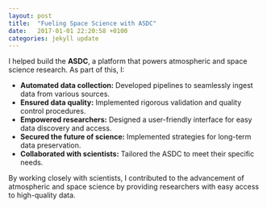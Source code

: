```yaml
---
layout: post
title:  "Fueling Space Science with ASDC"
date:   2017-01-01 22:20:58 +0100
categories: jekyll update
---
```






I helped build the **ASDC**, a platform that powers atmospheric and space science research. As part of this, I:

* **Automated data collection:** Developed pipelines to seamlessly ingest data from various sources.
* **Ensured data quality:** Implemented rigorous validation and quality control procedures.
* **Empowered researchers:** Designed a user-friendly interface for easy data discovery and access.
* **Secured the future of science:** Implemented strategies for long-term data preservation.
* **Collaborated with scientists:** Tailored the ASDC to meet their specific needs. 

By working closely with scientists, I contributed to the advancement of atmospheric and space science by providing researchers with easy access to high-quality data.

